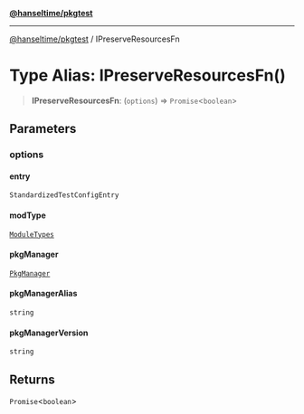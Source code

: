 [**@hanseltime/pkgtest**](../README.md)

***

[@hanseltime/pkgtest](../README.md) / IPreserveResourcesFn

# Type Alias: IPreserveResourcesFn()

> **IPreserveResourcesFn**: (`options`) => `Promise`\<`boolean`\>

## Parameters

### options

#### entry

`StandardizedTestConfigEntry`

#### modType

[`ModuleTypes`](../enumerations/ModuleTypes.md)

#### pkgManager

[`PkgManager`](../enumerations/PkgManager.md)

#### pkgManagerAlias

`string`

#### pkgManagerVersion

`string`

## Returns

`Promise`\<`boolean`\>
